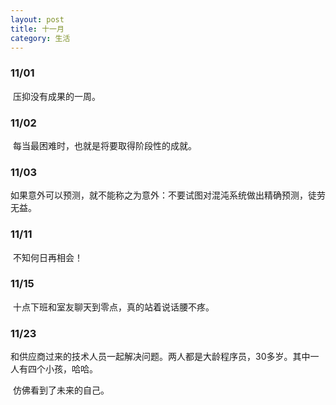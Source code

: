 ```yaml
---
layout: post
title: 十一月
category: 生活
---
```


### 11/01

​      压抑没有成果的一周。

### 11/02

​     每当最困难时，也就是将要取得阶段性的成就。

### 11/03

​    如果意外可以预测，就不能称之为意外：不要试图对混沌系统做出精确预测，徒劳无益。

### 11/11

​    不知何日再相会！

### 11/15

​    十点下班和室友聊天到零点，真的站着说话腰不疼。

### 11/23

​     和供应商过来的技术人员一起解决问题。两人都是大龄程序员，30多岁。其中一人有四个小孩，哈哈。

​     仿佛看到了未来的自己。